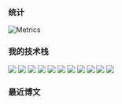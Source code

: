 ### 统计

![Metrics](https://metrics.lecoq.io/qi1x?template=classic&base=header%2C%20activity%2C%20community%2C%20repositories%2C%20metadata&base.indepth=false&base.hireable=false&base.skip=false&config.timezone=Asia%2FShanghai)

### 我的技术栈

<img src="https://img.shields.io/badge/-HTML5-E34F26?style=flat-square&logo=html5&logoColor=white" /> <img src="https://img.shields.io/badge/-CSS3-97ca00?style=flat-square&logo=css3&logoColor=white" /> <img src="https://img.shields.io/badge/-JavaScript-7f2acf?style=flat-square&logo=javascript&logoColor=white" /> <img src="[https://img.shields.io/badge/-Django-2fc1a0?style=flat-square&logo=django&logoColor=white](https://img.shields.io/badge/-Java-007396?style=flat-square&logo=java&logoColor=ffffff)" /> <img src="https://img.shields.io/badge/-Django-2fc1a0?style=flat-square&logo=django&logoColor=white" /> <img src="https://img.shields.io/badge/-Flask-9a3eb6?style=flat-square&logo=flask&logoColor=white" /> <img src="https://img.shields.io/badge/-FastAPI-a18c00?style=flat-square&logo=FastAPI&logoColor=white" /> <img src="https://img.shields.io/badge/-MySQL-87d15f?style=flat-square&logo=MySQL&logoColor=white" /> <img src="https://img.shields.io/badge/-Redis-red?style=flat-square&logo=redis&logoColor=white" /> <img src="https://img.shields.io/badge/-Linux-gray?style=flat-square&logo=linux&logoColor=white" /> <img src="https://img.shields.io/badge/-MongoDB-281D0E?style=flat-square&logo=mongodb&logoColor=white" /> 

 ### 最近博文

<!-- BLOG-POST-LIST:START -->
<!-- BLOG-POST-LIST:END -->

